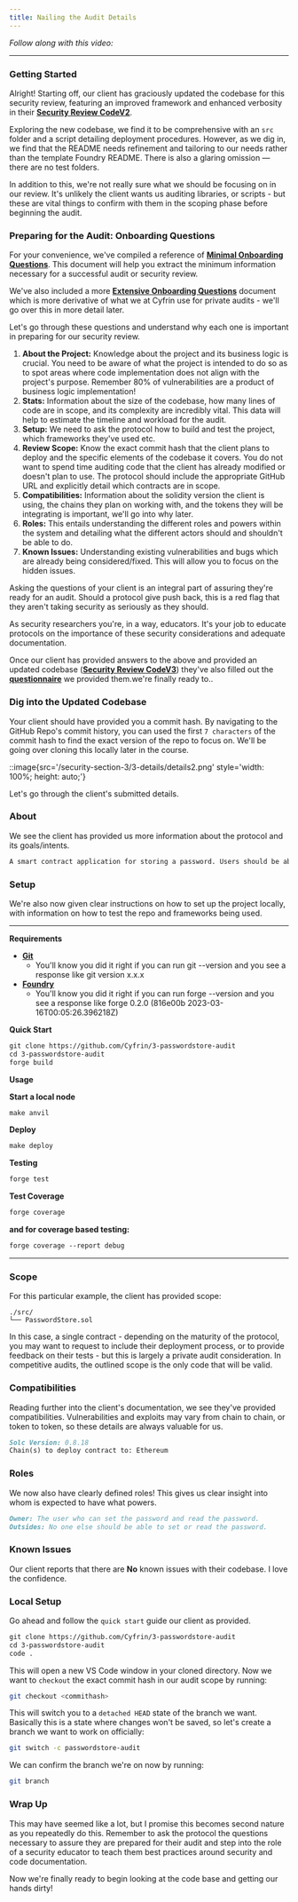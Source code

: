 ```yaml
---
title: Nailing the Audit Details
---
```


_Follow along with this video:_

---

### Getting Started

Alright! Starting off, our client has graciously updated the codebase for this security review, featuring an improved framework and enhanced verbosity in their [**Security Review CodeV2**](https://github.com/Cyfrin/3-passwordstore-audit).

Exploring the new codebase, we find it to be comprehensive with an `src` folder and a script detailing deployment procedures. However, as we dig in, we find that the README needs refinement and tailoring to our needs rather than the template Foundry README. There is also a glaring omission — there are no test folders.

In addition to this, we're not really sure what we should be focusing on in our review. It's unlikely the client wants us auditing libraries, or scripts - but these are vital things to confirm with them in the scoping phase before beginning the audit.

### Preparing for the Audit: Onboarding Questions

For your convenience, we've compiled a reference of [**Minimal Onboarding Questions**](https://github.com/Cyfrin/security-and-auditing-full-course-s23/blob/main/minimal-onboarding-questions.md). This document will help you extract the minimum information necessary for a successful audit or security review.

We've also included a more [**Extensive Onboarding Questions**](https://github.com/Cyfrin/security-and-auditing-full-course-s23/blob/main/extensive-onboarding-questions.md) document which is more derivative of what we at Cyfrin use for private audits - we'll go over this in more detail later.

Let's go through these questions and understand why each one is important in preparing for our security review.

1. **About the Project:** Knowledge about the project and its business logic is crucial. You need to be aware of what the project is intended to do so as to spot areas where code implementation does not align with the project's purpose. Remember 80% of vulnerabilities are a product of business logic implementation!
2. **Stats:** Information about the size of the codebase, how many lines of code are in scope, and its complexity are incredibly vital. This data will help to estimate the timeline and workload for the audit.
3. **Setup:** We need to ask the protocol how to build and test the project, which frameworks they've used etc.
4. **Review Scope:** Know the exact commit hash that the client plans to deploy and the specific elements of the codebase it covers. You do not want to spend time auditing code that the client has already modified or doesn't plan to use. The protocol should include the appropriate GitHub URL and explicitly detail which contracts are in scope.
5. **Compatibilities:** Information about the solidity version the client is using, the chains they plan on working with, and the tokens they will be integrating is important, we'll go into why later.
6. **Roles:** This entails understanding the different roles and powers within the system and detailing what the different actors should and shouldn't be able to do.
7. **Known Issues:** Understanding existing vulnerabilities and bugs which are already being considered/fixed. This will allow you to focus on the hidden issues.

Asking the questions of your client is an integral part of assuring they're ready for an audit. Should a protocol give push back, this is a red flag that they aren't taking security as seriously as they should.

As security researchers you're, in a way, educators. It's your job to educate protocols on the importance of these security considerations and adequate documentation.

Once our client has provided answers to the above and provided an updated codebase ([**Security Review CodeV3**](https://github.com/Cyfrin/3-passwordstore-audit/tree/onboarded)) they've also filled out the [**questionnaire**](https://github.com/Cyfrin/3-passwordstore-audit/blob/onboarded/minimal-onboarding-filled.md) we provided them.we're finally ready to..

### Dig into the Updated Codebase

Your client should have provided you a commit hash. By navigating to the GitHub Repo's commit history, you can used the first `7 characters` of the commit hash to find the exact version of the repo to focus on. We'll be going over cloning this locally later in the course.

::image{src='/security-section-3/3-details/details2.png' style='width: 100%; height: auto;'}

Let's go through the client's submitted details.

### About

We see the client has provided us more information about the protocol and its goals/intents.

```md
A smart contract application for storing a password. Users should be able to store a password and then retrieve it later. Others should not be able to access the password.
```

### Setup

We're also now given clear instructions on how to set up the project locally, with information on how to test the repo and frameworks being used.

---

**Requirements**

- [**Git**](https://git-scm.com/book/en/v2/Getting-Started-Installing-Git)
  - You'll know you did it right if you can run git --version and you see a response like git version x.x.x
- [**Foundry**](https://getfoundry.sh/)
  - You'll know you did it right if you can run forge --version and you see a response like forge 0.2.0 (816e00b 2023-03-16T00:05:26.396218Z)

**Quick Start**

```md
git clone https://github.com/Cyfrin/3-passwordstore-audit
cd 3-passwordstore-audit
forge build
```

**Usage**

**Start a local node**

```md
make anvil
```

**Deploy**

```md
make deploy
```

**Testing**

```md
forge test
```

**Test Coverage**

```md
forge coverage
```

**and for coverage based testing:**

```md
forge coverage --report debug
```

---

### Scope

For this particular example, the client has provided scope:

```
./src/
└── PasswordStore.sol
```

In this case, a single contract - depending on the maturity of the protocol, you may want to request to include their deployment process, or to provide feedback on their tests - but this is largely a private audit consideration. In competitive audits, the outlined scope is the only code that will be valid.

### Compatibilities

Reading further into the client's documentation, we see they've provided compatibilities. Vulnerabilities and exploits may vary from chain to chain, or token to token, so these details are always valuable for us.

```md
Solc Version: 0.8.18
Chain(s) to deploy contract to: Ethereum
```

### Roles

We now also have clearly defined roles! This gives us clear insight into whom is expected to have what powers.

```md
Owner: The user who can set the password and read the password.
Outsides: No one else should be able to set or read the password.
```

### Known Issues

Our client reports that there are **No** known issues with their codebase. I love the confidence.

### Local Setup

Go ahead and follow the `quick start` guide our client as provided.

```md
git clone https://github.com/Cyfrin/3-passwordstore-audit
cd 3-passwordstore-audit
code .
```

This will open a new VS Code window in your cloned directory. Now we want to `checkout` the exact commit hash in our audit scope by running:

```bash
git checkout <commithash>
```

This will switch you to a `detached HEAD` state of the branch we want. Basically this is a state where changes won't be saved, so let's create a branch we want to work on officially:

```bash
git switch -c passwordstore-audit
```

We can confirm the branch we're on now by running:

```bash
git branch
```

### Wrap Up

This may have seemed like a lot, but I promise this becomes second nature as you repeatedly do this. Remember to ask the protocol the questions necessary to assure they are prepared for their audit and step into the role of a security educator to teach them best practices around security and code documentation.

Now we're finally ready to begin looking at the code base and getting our hands dirty!
